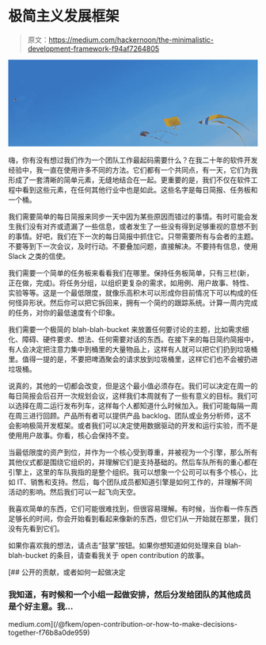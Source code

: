 # 极简主义发展框架

> 原文：<https://medium.com/hackernoon/the-minimalistic-development-framework-f94af7264805>

![](img/128bc8ba769a322fe804fb4ebff2e503.png)

嗨，你有没有想过我们作为一个团队工作最起码需要什么？在我二十年的软件开发经验中，我一直在使用许多不同的方法。它们都有一个共同点，有一天，它们为我形成了一套清晰的简单元素，无缝地结合在一起。更重要的是，我们不仅在软件工程中看到这些元素，在任何其他行业中也是如此。这些名字是每日简报、任务板和一个桶。

我们需要简单的每日简报来同步一天中因为某些原因而错过的事情。有时可能会发生我们没有对齐或遗漏了一些信息，或者发生了一些没有得到足够重视的意想不到的事情。好吧，我们在下一次的每日简报中抓住它。只带需要所有与会者的主题。不要等到下一次会议，及时行动。不要叠加问题，直接解决。不要持有信息，使用 Slack 之类的信使。

我们需要一个简单的任务板来看看我们在哪里。保持任务板简单，只有三栏(新，正在做，完成)。将任务分组，以组织更复杂的需求，如用例、用户故事、特性、实验等等。这是一个最低限度，就像乐高积木可以形成你目前情况下可以构成的任何怪异形状。然后你可以把它拆回来，拥有一个简约的跟踪系统。计算一周内完成的任务，对你的最低速度有个印象。

我们需要一个极简的 blah-blah-bucket 来放置任何要讨论的主题，比如需求细化、障碍、硬件要求、想法、任何需要对话的东西。在接下来的每日简约简报中，有人会决定把注意力集中到桶里的大量物品上，这样有人就可以把它们扔到垃圾桶里。值得一提的是，不要把啤酒聚会的请求放到垃圾桶里，这样它们也不会被扔进垃圾桶。

说真的，其他的一切都会改变，但是这个最小值必须存在。我们可以决定在周一的每日简报会后召开一次规划会议，这样我们本周就有了一些有意义的目标。我们可以选择在周二运行发布列车，这样每个人都知道什么时候加入。我们可能每隔一周在周三进行回顾。产品所有者可以提供产品 backlog、团队或业务分析师，这不会影响极简开发框架。或者我们可以决定使用数据驱动的开发和运行实验，而不是使用用户故事。你看，核心会保持不变。

当最低限度的资产到位，并作为一个核心受到尊重，并被视为一个引擎，那么所有其他仪式都是围绕它组织的，并理解它们是支持基础的。然后车队所有的重心都在引擎上，这里的车队我指的是整个组织。我可以想象一个公司可以有多个核心，比如 IT、销售和支持。然后，每个团队成员都知道引擎是如何工作的，并理解不同活动的影响。然后我们可以一起飞向天空。

我喜欢简单的东西，它们可能很难找到，但很容易理解。有时候，当你看一件东西足够长的时间，你会开始看到看起来像新的东西，但它们从一开始就在那里，我们没有先看到它们。

如果你喜欢我的想法，请点击“鼓掌”按钮。如果你想知道如何处理来自 blah-blah-bucket 的条目，请查看我关于 open contribution 的故事。

[](/@fkem/open-contribution-or-how-to-make-decisions-together-f76b8a0de959) [## 公开的贡献，或者如何一起做决定

### 我知道，有时候和一个小组一起做安排，然后分发给团队的其他成员是个好主意。我…

medium.com](/@fkem/open-contribution-or-how-to-make-decisions-together-f76b8a0de959)